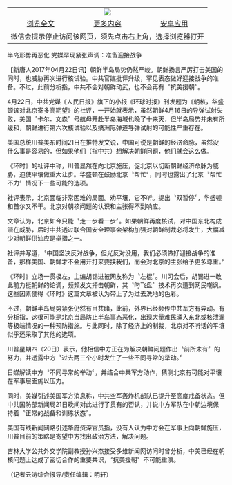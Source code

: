 

<table>
  <tr>
    <td align="center" colspan="3">
      <a href="https://github.com/ogate/ogate/blob/master/README.md"><img src="https://cloud.githubusercontent.com/assets/11880933/13434984/f430fae2-e012-11e5-814f-c2df1e82b247.jpg"/></a>
    </td>
  </tr>
  <tr>
    <td align="center">
      <a href="https://s3.ap-south-1.amazonaws.com/ogatem/oGate.htm?c818380&from=oNote">浏览全文</a>
    </td>
    <td align="center">
      <a href="https://s3.ap-south-1.amazonaws.com/ogatem/oGate.htm?from=oNote">更多内容</a>
    </td>
    <td align="center">
      <a href="https://raw.githubusercontent.com/ogate/up/master/ogate.apk">安卓应用</a>
    </td>
  </tr>
  <tr>
    <td align="center" colspan="3">
      微信会提示停止访问该网页，须先点击右上角，选择浏览器打开
    </td>
  </tr>
</table>    



半岛形势再恶化 党媒罕现紧张声调：准备迎接战争








【新唐人2017年04月22日讯】朝鲜半岛局势仍然严峻。朝鲜扬言严厉打击美国的同时，也威胁再次进行核试验。中共官媒批评升级，罕见表态做好迎接战争的准备。不过，此前分析指，中共不会对朝鲜动武，也不会再有〝抗美援朝〞。











4月22日，中共党媒《人民日报》旗下的小报《环球时报》刊发题为《朝核，华盛顿该对北京寄多高期望》的社评，一开始就表示，虽然朝鲜4月16日的导弹试射失败，美国〝卡尔．文森〞号航母开赴半岛海域也晚了十来天，但半岛局势并未有所缓和，朝鲜进行第六次核试验以及搞洲际弹道导弹试射的可能性严重存在。



美国总统川普美东时间21日在推特发文说，中国可说是朝鲜的经济命脉，虽然没什么事是容易的，但如果他们（指中共）想解决朝鲜问题，他们就会这么做。



《环时》的社评中称，川普显然在向北京施压，促北京以切断朝鲜经济命脉为威胁，迫使平壤做重大让步。华盛顿在鼓励北京〝帮忙〞，同时也露出了北京〝帮忙不力〞情况下一些可能的选项。



社评表示，北京面临非常困难的局面。劝平壤，它不听。提出〝双暂停〞，华盛顿和首尔又不干。北京对朝核问题的认识和主张得不到响应。



文章认为，北京如今只能〝走一步看一步〞。如果朝鲜再度核试，对中国东北构成潜在威胁，届时中共透过联合国安全理事会架构加强对朝鲜制裁必将发生，大幅减少对朝鲜供油应是举措之一。



社评并写道，〝中国坚决反对战争，但光反对没用，我们必须做好迎接战争的准备，那样美国、朝鲜才不会用开打来要挟我们，而会对北京的主张给予更多尊重。〞



《环时》立场一贯极左，主编胡锡进被网友称为〝左棍〞。川习会后，胡锡进一改此前力挺朝鲜的论调，频频发文抨击朝鲜，其〝叼飞盘〞技术再次遭到网民嘲讽。这些因素使得《环时》这篇文章被认为带上了为过去洗地的色彩。



不过，朝鲜半岛局势紧张仍然有目共睹，此前，外界已经频传中共军方有异动。有分析指，这很可能是北京当局防止半岛事态恶化，出现大量难民涌入东北或核泄漏等极端情况的一种预防措施。与此同时，除了经济上的制裁，北京对不听话的平壤似乎还采取了其他的选项。



川普星期四（20日）表示，他相信中方正在为解决朝鲜问题作出〝前所未有〞的努力，并透露中方〝过去两三个小时发生了一些不同寻常的举动。〞



日媒解读中方〝不同寻常的举动〞，并结合中共军方动作，猜测北京有可能对平壤在军事层面施以压力。



同时，美媒引述美国军方消息称，中共空军轰炸机部队已提升至高度戒备状态。但中共国防部新闻局21日晚间对此进行了贯有的否认，并说中方军队在中朝边境保持着〝正常的战备和训练状态〞。



美国有线新闻网路引述华府资深官员指，没有人认为中方会在军事上向朝鲜施压，川普目前的策略是寄望中方找出政治方法，解决问题。



吉林大学公共外交学院副教授孙兴杰接受多维新闻网访问时曾分析，中美已经在朝核问题上达成了密切合作的重要共识，〝抗美援朝〞不可能重演。



（记者云涛综合报导/责任编辑：明轩）





